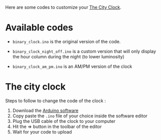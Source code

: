 Here are some codes to customize your [The City Clock](http://www.the-city-clock.com/).  

# Available codes


- `binary_clock.ino` is the original version of the code. 

- `binary_clock_night_off.ino` is a custom version that will only display the hour column during the night (to lower luminosity)

- `binary_clock_am_pm.ino` is an AM/PM version of the clock

# The city clock  
 
 Steps to follow to change the code of the clock : 
 
1. Download the [Arduino software](https://www.arduino.cc/en/Main/Software)
2. Copy paste the `.ino` file of your choice inside the software editor
3. Plug the USB cable of the clock to your computer
4. Hit the => button in the toolbar of the editor
5. Wait for your code to upload
